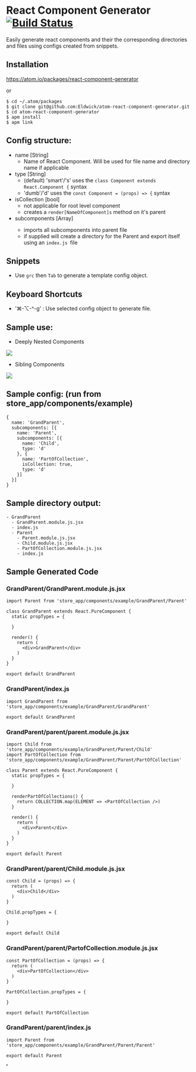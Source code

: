 React Component Generator [![Build Status](https://travis-ci.org/Eldwick/atom-react-component-generator.svg?branch=master)](https://travis-ci.org/Eldwick/atom-react-component-generator)
====================================================================================================================================================================
Easily generate react components and their the corresponding directories and files using configs created from snippets.

## Installation

https://atom.io/packages/react-component-generator

or

```
$ cd ~/.atom/packages
$ git clone git@github.com:Eldwick/atom-react-component-generator.git
$ cd atom-react-component-generator
$ apm install
$ apm link
```

## Config structure:

* name [String]   
    * Name of React Component. Will be used for file name and directory name if applicable
* type [String]
    * (default) 'smart'/'s' uses the `class Component extends React.Component {` syntax
    * 'dumb'/'d' uses the `const Component = (props) => {` syntax
* isCollection [bool]
    * not applicable for root level component
    * creates a `render[NameOfComponent]s` method on it's parent
* subcomponents [Array<Config>]
    * imports all subcomponents into parent file
    * if supplied will create a directory for the Parent and export itself using an `index.js `file

## Snippets

* Use `grc` then `Tab` to generate a template config object.

## Keyboard Shortcuts

* '⌘-⌥-^-g' : Use selected config object to generate file.

## Sample use:

* Deeply Nested Components

<img src='https://i.imgur.com/lJs37gk.gif' />

* Sibling Components

<img src='https://d3vv6lp55qjaqc.cloudfront.net/items/2v0O3e1m252o0s0o1X0O/Screen%20Recording%202017-07-16%20at%2006.48%20PM.gif' />

## Sample config: (run from store_app/components/example)

```
{
  name: 'GrandParent',
  subcomponents: [{
    name: 'Parent',
    subcomponents: [{
      name: 'Child',
      type: 'd'
    }, {
      name: 'PartOfCollection',
      isCollection: true,
      type: 'd'
    }]
  }]
}
```

## Sample directory output:

```
- GrandParent
  - GrandParent.module.js.jsx
  - index.js
  - Parent
    - Parent.module.js.jsx
    - Child.module.js.jsx
    - PartOfCollection.module.js.jsx
    - index.js
```

## Sample Generated Code

### GrandParent/GrandParent.module.js.jsx

```
import Parent from 'store_app/components/example/GrandParent/Parent'

class GrandParent extends React.PureComponent {
  static propTypes = {

  }

  render() {
    return (
      <div>GrandParent</div>
    )
  }
}

export default GrandParent
```

### GrandParent/index.js

```
import GrandParent from 'store_app/components/example/GrandParent/GrandParent'

export default GrandParent
```

### GrandParent/parent/parent.module.js.jsx

```
import Child from 'store_app/components/example/GrandParent/Parent/Child'
import PartOfCollection from 'store_app/components/example/GrandParent/Parent/PartOfCollection'

class Parent extends React.PureComponent {
  static propTypes = {

  }

  renderPartOfCollections() {
    return COLLECTION.map(ELEMENT => <PartOfCollection />)
  }

  render() {
    return (
      <div>Parent</div>
    )
  }
}

export default Parent
```

### GrandParent/parent/Child.module.js.jsx

```
const Child = (props) => {
  return (
    <div>Child</div>
  )
}

Child.propTypes = {

}

export default Child
```

### GrandParent/parent/PartofCollection.module.js.jsx

```
const PartOfCollection = (props) => {
  return (
    <div>PartOfCollection</div>
  )
}

PartOfCollection.propTypes = {

}

export default PartOfCollection
```

### GrandParent/parent/index.js

```
import Parent from 'store_app/components/example/GrandParent/Parent/Parent'

export default Parent
```

˚
